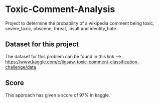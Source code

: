 # Toxic-Comment-Analysis
Project to determine the probability of a wikipedia comment being toxic, severe_toxic, obscene, threat, insult and identity_hate.

## Dataset for this project
The dataset for this problem can be found in this link --> https://www.kaggle.com/c/jigsaw-toxic-comment-classification-challenge/data

## Score
This approach has given a score of 97% in kaggle.
